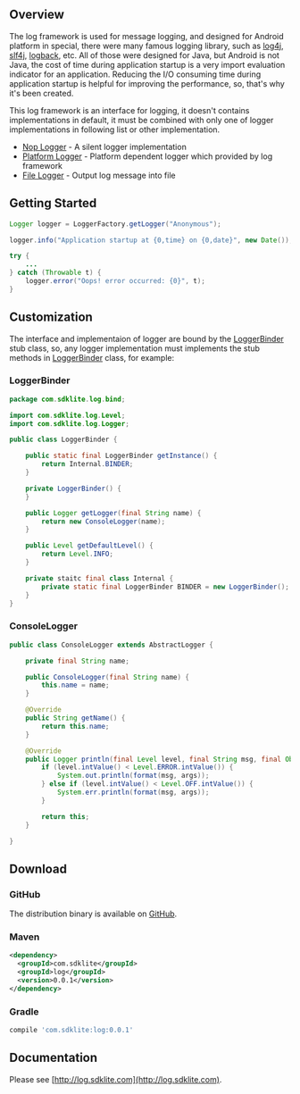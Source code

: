 ## Overview

The log framework is used for message logging, and designed for Android platform in special, there were many famous logging library, such as [log4j](http://logging.apache.org/log4j), [slf4j](http://www.slf4j.org), [logback](http://logback.qos.ch), etc. All of those were designed for Java, but Android is not Java, the cost of time during application startup is a very import evaluation indicator for an application. Reducing the I/O consuming time during application startup is helpful for improving the performance, so, that's why it's been created.

This log framework is an interface for logging, it doesn't contains implementations in default, it must be combined with only one of logger implementations in following list or other implementation.

- [Nop Logger](http://nop.log.sdklite.com) - A silent logger implementation
- [Platform Logger](http://platform.log.sdklite.com) - Platform dependent logger which provided by log framework
- [File Logger](http://file.log.sdklite.com) - Output log message into file

## Getting Started

```java
Logger logger = LoggerFactory.getLogger("Anonymous");

logger.info("Application startup at {0,time} on {0,date}", new Date());

try {
    ...
} catch (Throwable t) {
    logger.error("Oops! error occurred: {0}", t);
}
```

## Customization

The interface and implementaion of logger are bound by the [LoggerBinder](./src/main/java/com/sdklite/log/bind/LoggerBinder.java) stub class, so, any logger implementation must implements the stub methods in [LoggerBinder](./src/main/java/com/sdklite/log/bind/LoggerBinder.java) class, for example:

### LoggerBinder

```java
package com.sdklite.log.bind;

import com.sdklite.log.Level;
import com.sdklite.log.Logger;

public class LoggerBinder {

    public static final LoggerBinder getInstance() {
        return Internal.BINDER;
    }

    private LoggerBinder() {
    }

    public Logger getLogger(final String name) {
        return new ConsoleLogger(name);
    }

    public Level getDefaultLevel() {
        return Level.INFO;
    }

    private staitc final class Internal {
        private static final LoggerBinder BINDER = new LoggerBinder();
    }
}
```

### ConsoleLogger

```java
public class ConsoleLogger extends AbstractLogger {

    private final String name;

    public ConsoleLogger(final String name) {
        this.name = name;
    }

    @Override
    public String getName() {
        return this.name;
    }

    @Override
    public Logger println(final Level level, final String msg, final Object... args) {
        if (level.intValue() < Level.ERROR.intValue()) {
            System.out.println(format(msg, args));
        } else if (level.intValue() < Level.OFF.intValue()) {
            System.err.println(format(msg, args));
        }

        return this;
    }

}
```

## Download

### GitHub

The distribution binary is available on [GitHub](https://github.com/sdklite/log/releases).

### Maven

```xml
<dependency>
  <groupId>com.sdklite</groupId>
  <groupId>log</groupId>
  <version>0.0.1</version>
</dependency>
```

### Gradle

```gradle
compile 'com.sdklite:log:0.0.1'
```

## Documentation

Please see [http://log.sdklite.com](http://log.sdklite.com).